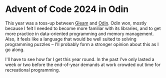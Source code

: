 # Advent of Code 2024 in Odin
This year was a toss-up between [Gleam](https://gleam.run/) and [Odin](https://odin-lang.org/). Odin
won, mostly because I felt I needed to become more familiar with its libraries, and to get more
practice in data-oriented programming and memory management. Also, it feels like a language that
would be well suited to solving programming puzzles – I'll probably form a stronger opinion about
this as I go along.

I'll have to see how far I get this year round. In the past I've only lasted a week or two before
the end-of-year demands at work crowded out time for recreational programming.
